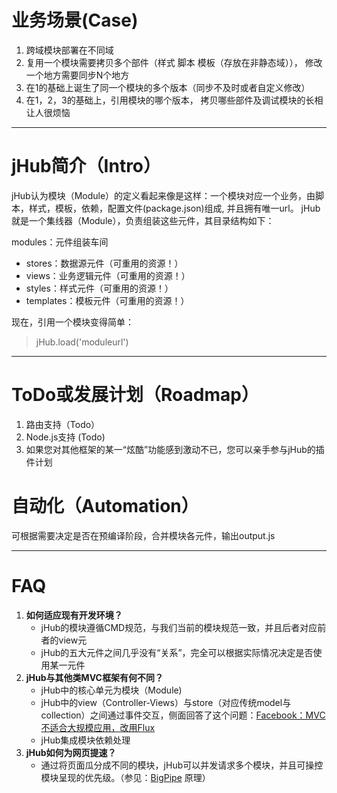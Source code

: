 业务场景(Case)
=====================

 1. 跨域模块部署在不同域 
 2. 复用一个模块需要拷贝多个部件（样式 脚本 模板（存放在非静态域））， 修改一个地方需要同步N个地方
 3. 在1的基础上诞生了同一个模块的多个版本（同步不及时或者自定义修改） 
 4. 在1，2，3的基础上，引用模块的哪个版本， 拷贝哪些部件及调试模块的长相让人很烦恼

----------

jHub简介（Intro）
=====================
jHub认为模块（Module）的定义看起来像是这样：一个模块对应一个业务，由脚本，样式，模板，依赖，配置文件(package.json)组成, 并且拥有唯一url。
jHub就是一个集线器（Module），负责组装这些元件，其目录结构如下：

modules：元件组装车间
- stores：数据源元件（可重用的资源！）
- views：业务逻辑元件（可重用的资源！）
- styles：样式元件（可重用的资源！）
- templates：模板元件（可重用的资源！）

现在，引用一个模块变得简单：

> jHub.load('moduleurl')

----------
 
ToDo或发展计划（Roadmap）
=====================
 1. 路由支持（Todo）
 2. Node.js支持 (Todo)
 3. 如果您对其他框架的某一“炫酷”功能感到激动不已，您可以亲手参与jHub的插件计划
 
自动化（Automation）
=====================
可根据需要决定是否在预编译阶段，合并模块各元件，输出output.js

----------

FAQ
=====================

 1. **如何适应现有开发环境？**
    - jHub的模块遵循CMD规范，与我们当前的模块规范一致，并且后者对应前者的view元 
    - jHub的五大元件之间几乎没有“关系”，完全可以根据实际情况决定是否使用某一元件
 2. **jHub与其他类MVC框架有何不同？** 
    - jHub中的核心单元为模块（Module)
    - jHub中的view（Controller-Views）与store（对应传统model与collection）之间通过事件交互，侧面回答了这个问题：[Facebook：MVC不适合大规模应用，改用Flux][1]
    - jHub集成模块依赖处理
 3. **jHub如何为网页提速？**
    - 通过将页面瓜分成不同的模块，jHub可以并发请求多个模块，并且可操控模块呈现的优先级。（参见：[BigPipe][2] 原理）

  [1]: http://www.infoq.com/cn/news/2014/05/facebook-mvc-flux
  [2]: http://www.searchtb.com/2011/04/an-introduction-to-bigpipe.html
  